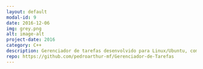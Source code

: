 ```yaml
---
layout: default
modal-id: 9
date: 2016-12-06
img: grey.png
alt: image-alt
project-date: 2016
category: C++
description: Gerenciador de tarefas desenvolvido para Linux/Ubuntu, como interface de usuário. <a href="https://github.com/pedroarthur-mf/Gerenciador-de-Tarefas">Clique aqui</a> para seguir para o repositório no GitHub.
repo: https://github.com/pedroarthur-mf/Gerenciador-de-Tarefas
---
```

